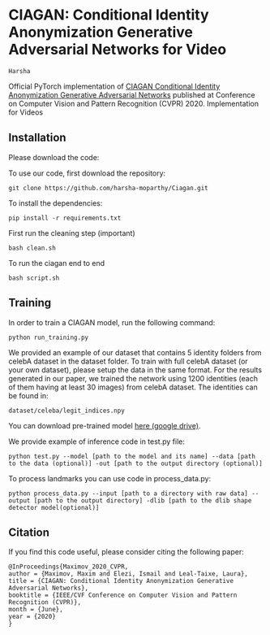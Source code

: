 # CIAGAN: Conditional Identity Anonymization Generative Adversarial Networks for Video
`Harsha`
 
Official PyTorch implementation of [CIAGAN Conditional Identity Anonymization Generative Adversarial Networks](http://openaccess.thecvf.com/content_CVPR_2020/papers/Maximov_CIAGAN_Conditional_Identity_Anonymization_Generative_Adversarial_Networks_CVPR_2020_paper.pdf) published at Conference on Computer Vision and Pattern Recognition (CVPR) 2020. Implementation for Videos

## Installation

Please download the code:

To use our code, first download the repository:

````
git clone https://github.com/harsha-moparthy/Ciagan.git
````

To install the dependencies:

````
pip install -r requirements.txt
````

First run the cleaning step (important)
````
bash clean.sh
````


To run the ciagan end to end
````
bash script.sh
````


## Training

In order to train a CIAGAN model, run the following command:

````
python run_training.py
````

We provided an example of our dataset that contains 5 identity folders from celebA dataset in the dataset folder. To train with full celebA dataset (or your own dataset), please setup the data in the same format. For the results generated in our paper, we trained the network using 1200 identities (each of them having at least 30 images) from celebA dataset. The identities can be found in: 

````
dataset/celeba/legit_indices.npy
````

You can download pre-trained model [here (google drive)](https://drive.google.com/file/d/1j5iT-SvvbC-JRy7qvY-eEP4sLzvoh8Ut/view?usp=sharing).


We provide example of inference code in test.py file:

````
python test.py --model [path to the model and its name] --data [path to the data (optional)] -out [path to the output directory (optional)]
````


To process landmarks you can use code in process_data.py:
````
python process_data.py --input [path to a directory with raw data] --output [path to the output directory] -dlib [path to the dlib shape detector model(optional)]
````



## Citation

If you find this code useful, please consider citing the following paper:

````
@InProceedings{Maximov_2020_CVPR,
author = {Maximov, Maxim and Elezi, Ismail and Leal-Taixe, Laura},
title = {CIAGAN: Conditional Identity Anonymization Generative Adversarial Networks},
booktitle = {IEEE/CVF Conference on Computer Vision and Pattern Recognition (CVPR)},
month = {June},
year = {2020}
}
````
